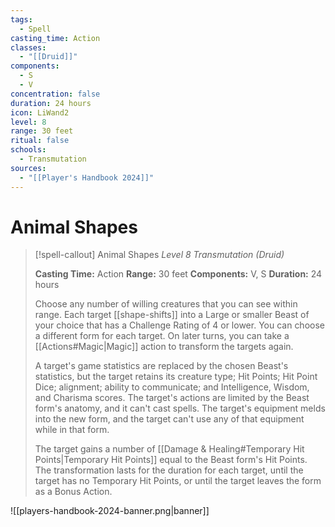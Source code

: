 ```yaml
---
tags:
  - Spell
casting_time: Action
classes:
  - "[[Druid]]"
components:
  - S
  - V
concentration: false
duration: 24 hours
icon: LiWand2
level: 8
range: 30 feet
ritual: false
schools:
  - Transmutation
sources:
  - "[[Player's Handbook 2024]]"
---
```


# Animal Shapes

>[!spell-callout] Animal Shapes
>_Level 8 Transmutation (Druid)_
>
>**Casting Time:** Action
>**Range:** 30 feet
>**Components:** V, S
>**Duration:** 24 hours
>
>Choose any number of willing creatures that you can see within range. Each target [[shape-shifts]] into a Large or smaller Beast of your choice that has a Challenge Rating of 4 or lower. You can choose a different form for each target. On later turns, you can take a [[Actions#Magic\|Magic]] action to transform the targets again.
>
>A target's game statistics are replaced by the chosen Beast's statistics, but the target retains its creature type; Hit Points; Hit Point Dice; alignment; ability to communicate; and Intelligence, Wisdom, and Charisma scores. The target's actions are limited by the Beast form's anatomy, and it can't cast spells. The target's equipment melds into the new form, and the target can't use any of that equipment while in that form.
>
>The target gains a number of [[Damage & Healing#Temporary Hit Points\|Temporary Hit Points]] equal to the Beast form's Hit Points. The transformation lasts for the duration for each target, until the target has no Temporary Hit Points, or until the target leaves the form as a Bonus Action.


![[players-handbook-2024-banner.png|banner]]
